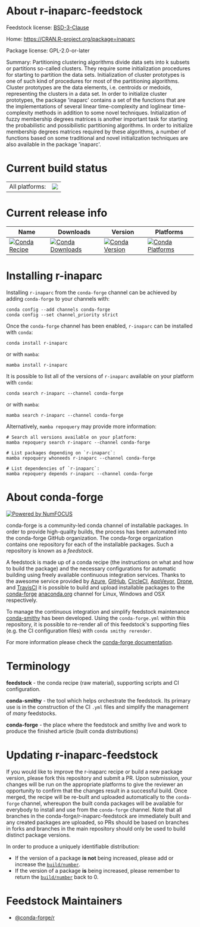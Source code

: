 About r-inaparc-feedstock
=========================

Feedstock license: [BSD-3-Clause](https://github.com/conda-forge/r-inaparc-feedstock/blob/main/LICENSE.txt)

Home: https://CRAN.R-project.org/package=inaparc

Package license: GPL-2.0-or-later

Summary: Partitioning clustering algorithms divide data sets into k subsets or partitions so-called clusters. They require some initialization procedures for starting to partition the data sets. Initialization of cluster prototypes is one of such kind of procedures for most of the partitioning algorithms. Cluster prototypes are the data elements, i.e. centroids or medoids, representing the clusters in a data set. In order to initialize cluster prototypes, the package 'inaparc' contains a set of the functions that are the implementations of several linear time-complexity and loglinear time-complexity methods in addition to some novel techniques. Initialization of fuzzy membership degrees matrices is another important task for starting the probabilistic and possibilistic partitioning algorithms. In order to initialize membership degrees matrices required by these algorithms, a number of functions based on some traditional and novel initialization techniques are also available in the package 'inaparc'.

Current build status
====================


<table><tr><td>All platforms:</td>
    <td>
      <a href="https://dev.azure.com/conda-forge/feedstock-builds/_build/latest?definitionId=7416&branchName=main">
        <img src="https://dev.azure.com/conda-forge/feedstock-builds/_apis/build/status/r-inaparc-feedstock?branchName=main">
      </a>
    </td>
  </tr>
</table>

Current release info
====================

| Name | Downloads | Version | Platforms |
| --- | --- | --- | --- |
| [![Conda Recipe](https://img.shields.io/badge/recipe-r--inaparc-green.svg)](https://anaconda.org/conda-forge/r-inaparc) | [![Conda Downloads](https://img.shields.io/conda/dn/conda-forge/r-inaparc.svg)](https://anaconda.org/conda-forge/r-inaparc) | [![Conda Version](https://img.shields.io/conda/vn/conda-forge/r-inaparc.svg)](https://anaconda.org/conda-forge/r-inaparc) | [![Conda Platforms](https://img.shields.io/conda/pn/conda-forge/r-inaparc.svg)](https://anaconda.org/conda-forge/r-inaparc) |

Installing r-inaparc
====================

Installing `r-inaparc` from the `conda-forge` channel can be achieved by adding `conda-forge` to your channels with:

```
conda config --add channels conda-forge
conda config --set channel_priority strict
```

Once the `conda-forge` channel has been enabled, `r-inaparc` can be installed with `conda`:

```
conda install r-inaparc
```

or with `mamba`:

```
mamba install r-inaparc
```

It is possible to list all of the versions of `r-inaparc` available on your platform with `conda`:

```
conda search r-inaparc --channel conda-forge
```

or with `mamba`:

```
mamba search r-inaparc --channel conda-forge
```

Alternatively, `mamba repoquery` may provide more information:

```
# Search all versions available on your platform:
mamba repoquery search r-inaparc --channel conda-forge

# List packages depending on `r-inaparc`:
mamba repoquery whoneeds r-inaparc --channel conda-forge

# List dependencies of `r-inaparc`:
mamba repoquery depends r-inaparc --channel conda-forge
```


About conda-forge
=================

[![Powered by
NumFOCUS](https://img.shields.io/badge/powered%20by-NumFOCUS-orange.svg?style=flat&colorA=E1523D&colorB=007D8A)](https://numfocus.org)

conda-forge is a community-led conda channel of installable packages.
In order to provide high-quality builds, the process has been automated into the
conda-forge GitHub organization. The conda-forge organization contains one repository
for each of the installable packages. Such a repository is known as a *feedstock*.

A feedstock is made up of a conda recipe (the instructions on what and how to build
the package) and the necessary configurations for automatic building using freely
available continuous integration services. Thanks to the awesome service provided by
[Azure](https://azure.microsoft.com/en-us/services/devops/), [GitHub](https://github.com/),
[CircleCI](https://circleci.com/), [AppVeyor](https://www.appveyor.com/),
[Drone](https://cloud.drone.io/welcome), and [TravisCI](https://travis-ci.com/)
it is possible to build and upload installable packages to the
[conda-forge](https://anaconda.org/conda-forge) [anaconda.org](https://anaconda.org/)
channel for Linux, Windows and OSX respectively.

To manage the continuous integration and simplify feedstock maintenance
[conda-smithy](https://github.com/conda-forge/conda-smithy) has been developed.
Using the ``conda-forge.yml`` within this repository, it is possible to re-render all of
this feedstock's supporting files (e.g. the CI configuration files) with ``conda smithy rerender``.

For more information please check the [conda-forge documentation](https://conda-forge.org/docs/).

Terminology
===========

**feedstock** - the conda recipe (raw material), supporting scripts and CI configuration.

**conda-smithy** - the tool which helps orchestrate the feedstock.
                   Its primary use is in the construction of the CI ``.yml`` files
                   and simplify the management of *many* feedstocks.

**conda-forge** - the place where the feedstock and smithy live and work to
                  produce the finished article (built conda distributions)


Updating r-inaparc-feedstock
============================

If you would like to improve the r-inaparc recipe or build a new
package version, please fork this repository and submit a PR. Upon submission,
your changes will be run on the appropriate platforms to give the reviewer an
opportunity to confirm that the changes result in a successful build. Once
merged, the recipe will be re-built and uploaded automatically to the
`conda-forge` channel, whereupon the built conda packages will be available for
everybody to install and use from the `conda-forge` channel.
Note that all branches in the conda-forge/r-inaparc-feedstock are
immediately built and any created packages are uploaded, so PRs should be based
on branches in forks and branches in the main repository should only be used to
build distinct package versions.

In order to produce a uniquely identifiable distribution:
 * If the version of a package **is not** being increased, please add or increase
   the [``build/number``](https://docs.conda.io/projects/conda-build/en/latest/resources/define-metadata.html#build-number-and-string).
 * If the version of a package **is** being increased, please remember to return
   the [``build/number``](https://docs.conda.io/projects/conda-build/en/latest/resources/define-metadata.html#build-number-and-string)
   back to 0.

Feedstock Maintainers
=====================

* [@conda-forge/r](https://github.com/conda-forge/r/)

